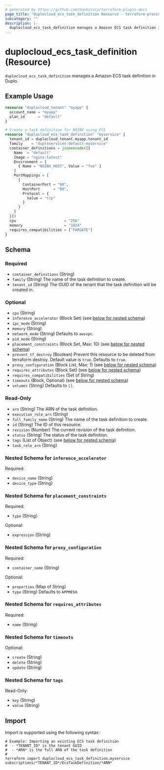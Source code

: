 ```yaml
---
# generated by https://github.com/hashicorp/terraform-plugin-docs
page_title: "duplocloud_ecs_task_definition Resource - terraform-provider-duplocloud"
subcategory: ""
description: |-
  duplocloud_ecs_task_definition manages a Amazon ECS task definition in Duplo.
---
```


# duplocloud_ecs_task_definition (Resource)

`duplocloud_ecs_task_definition` manages a Amazon ECS task definition in Duplo.

## Example Usage

```terraform
resource "duplocloud_tenant" "myapp" {
  account_name = "myapp"
  plan_id      = "default"
}

# Create a task definition for NGINX using ECS
resource "duplocloud_ecs_task_definition" "myservice" {
  tenant_id = duplocloud_tenant.myapp.tenant_id
  family    = "duploservices-default-myservice"
  container_definitions = jsonencode([{
    Name  = "default"
    Image = "nginx:latest"
    Environment = [
      { Name = "NGINX_HOST", Value = "foo" }
    ]
    PortMappings = [
      {
        ContainerPort = "80",
        HostPort      = "80",
        Protocol = {
          Value = "tcp"
        }
      }
    ]
  }])
  cpu                      = "256"
  memory                   = "1024"
  requires_compatibilities = ["FARGATE"]
}
```

<!-- schema generated by tfplugindocs -->
## Schema

### Required

- `container_definitions` (String)
- `family` (String) The name of the task definition to create.
- `tenant_id` (String) The GUID of the tenant that the task definition will be created in.

### Optional

- `cpu` (String)
- `inference_accelerator` (Block Set) (see [below for nested schema](#nestedblock--inference_accelerator))
- `ipc_mode` (String)
- `memory` (String)
- `network_mode` (String) Defaults to `awsvpc`.
- `pid_mode` (String)
- `placement_constraints` (Block Set, Max: 10) (see [below for nested schema](#nestedblock--placement_constraints))
- `prevent_tf_destroy` (Boolean) Prevent this resource to be deleted from terraform destroy. Default value is `true`. Defaults to `true`.
- `proxy_configuration` (Block List, Max: 1) (see [below for nested schema](#nestedblock--proxy_configuration))
- `requires_attributes` (Block Set) (see [below for nested schema](#nestedblock--requires_attributes))
- `requires_compatibilities` (Set of String)
- `timeouts` (Block, Optional) (see [below for nested schema](#nestedblock--timeouts))
- `volumes` (String) Defaults to `[]`.

### Read-Only

- `arn` (String) The ARN of the task definition.
- `execution_role_arn` (String)
- `full_family_name` (String) The name of the task definition to create.
- `id` (String) The ID of this resource.
- `revision` (Number) The current revision of the task definition.
- `status` (String) The status of the task definition.
- `tags` (List of Object) (see [below for nested schema](#nestedatt--tags))
- `task_role_arn` (String)

<a id="nestedblock--inference_accelerator"></a>
### Nested Schema for `inference_accelerator`

Required:

- `device_name` (String)
- `device_type` (String)


<a id="nestedblock--placement_constraints"></a>
### Nested Schema for `placement_constraints`

Required:

- `type` (String)

Optional:

- `expression` (String)


<a id="nestedblock--proxy_configuration"></a>
### Nested Schema for `proxy_configuration`

Required:

- `container_name` (String)

Optional:

- `properties` (Map of String)
- `type` (String) Defaults to `APPMESH`.


<a id="nestedblock--requires_attributes"></a>
### Nested Schema for `requires_attributes`

Required:

- `name` (String)


<a id="nestedblock--timeouts"></a>
### Nested Schema for `timeouts`

Optional:

- `create` (String)
- `delete` (String)
- `update` (String)


<a id="nestedatt--tags"></a>
### Nested Schema for `tags`

Read-Only:

- `key` (String)
- `value` (String)

## Import

Import is supported using the following syntax:

```shell
# Example: Importing an existing ECS task definition
#  - *TENANT_ID* is the tenant GUID
#  - *ARN* is the full ARN of the task definition
#
terraform import duplocloud_ecs_task_definition.myservice subscriptions/*TENANT_ID*/EcsTaskDefinition/*ARN*
```
